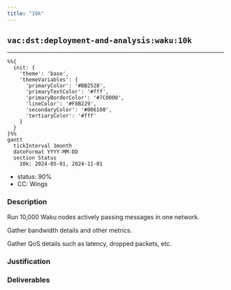 ```yaml
---
title: "10k"
---
```

## `vac:dst:deployment-and-analysis:waku:10k`
---

```mermaid
%%{ 
  init: { 
    'theme': 'base', 
    'themeVariables': { 
      'primaryColor': '#BB2528', 
      'primaryTextColor': '#fff', 
      'primaryBorderColor': '#7C0000', 
      'lineColor': '#F8B229', 
      'secondaryColor': '#006100', 
      'tertiaryColor': '#fff' 
    } 
  } 
}%%
gantt
  tickInterval 1month
  dateFormat YYYY-MM-DD 
  section Status
    10k: 2024-05-01, 2024-11-01
```

- status: 90%
- CC: Wings

### Description

Run 10,000 Waku nodes actively passing messages in one network.

Gather bandwidth details and other metrics.

Gather QoS details such as latency, dropped packets, etc.

### Justification

### Deliverables

